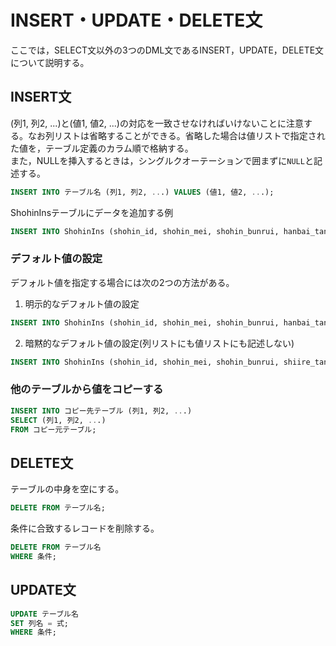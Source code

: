# INSERT・UPDATE・DELETE文

ここでは，SELECT文以外の3つのDML文であるINSERT，UPDATE，DELETE文について説明する。

## INSERT文
(列1, 列2, ...)と(値1, 値2, ...)の対応を一致させなければいけないことに注意する。なお列リストは省略することができる。省略した場合は値リストで指定された値を，テーブル定義のカラム順で格納する。  
また，NULLを挿入するときは，シングルクオーテーションで囲まずに`NULL`と記述する。
```sql
INSERT INTO テーブル名 (列1, 列2, ...) VALUES (値1, 値2, ...); 
```

ShohinInsテーブルにデータを追加する例
```sql
INSERT INTO ShohinIns (shohin_id, shohin_mei, shohin_bunrui, hanbai_tanka, shiire_tanka, torokubi) VALUES ('0001', 'Tシャツ', '衣服', 1000, 500, '2009-09-29');
```

### デフォルト値の設定
デフォルト値を指定する場合には次の2つの方法がある。
1. 明示的なデフォルト値の設定
```sql
INSERT INTO ShohinIns (shohin_id, shohin_mei, shohin_bunrui, hanbai_tanka, shiire_tanka, torokubi) VALUES ('0001', 'Tシャツ', '衣服', DEFAULT, 500, '2009-09-29');
```

2. 暗黙的なデフォルト値の設定(列リストにも値リストにも記述しない)
```sql
INSERT INTO ShohinIns (shohin_id, shohin_mei, shohin_bunrui, shiire_tanka, torokubi) VALUES ('0001', 'Tシャツ', '衣服', 500, '2009-09-29');
```

### 他のテーブルから値をコピーする
```sql
INSERT INTO コピー先テーブル (列1, 列2, ...)
SELECT (列1, 列2, ...)
FROM コピー元テーブル;
```

## DELETE文
テーブルの中身を空にする。
```sql
DELETE FROM テーブル名;
```

条件に合致するレコードを削除する。
```sql
DELETE FROM テーブル名
WHERE 条件; 
```

## UPDATE文
```sql
UPDATE テーブル名
SET 列名 = 式;
WHERE 条件;
```
